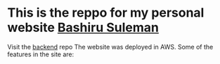 # This is the reppo for my personal website [Bashiru Suleman](https://bashirusuleman.ga)
Visit the [backend](https://github.com/bashirusuleman/personal_website_backend) repo
The website was deployed in AWS. Some of the features in the site are:

